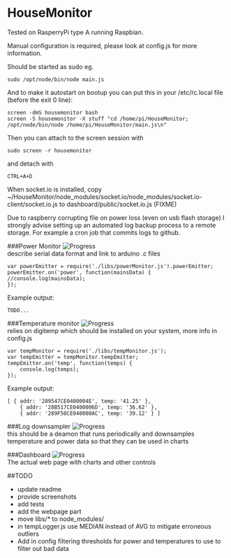 
HouseMonitor
============

Tested on RasperryPi type A running Raspbian.

Manual configuration is required, please look at config.js for more information.

Should be started as sudo eg.

    sudo /opt/node/bin/node main.js

And to make it autostart on bootup you can put this in your /etc/rc.local file (before the exit 0 line):

    screen -dmS housemonitor bash
    screen -S housemonitor -X stuff "cd /home/pi/HouseMonitor; /opt/node/bin/node /home/pi/HouseMonitor/main.js\n"
    
Then you can attach to the screen session with

    sudo screen -r housemonitor
    
and detach with 

    CTRL+A+D




When socket.io is installed, copy  ~/HouseMonitor/node_modules/socket.io/node_modules/socket.io-client/socket.io.js to dashboard/public/socket.io.js (FIXME)

Due to raspberry corrupting file on power loss (even on usb flash storage) I strongly advise setting up an automated log backup process to a remote storage. For example a cron job that commits logs to github.

###Power Monitor ![Progress](http://progressed.io/bar/90)   
describe serial data format and link to arduino .c files

    var powerEmitter = require('./libs/powerMonitor.js').powerEmitter;
    powerEmitter.on('power', function(mainsData) {
    //console.log(mainsData);
    });
Example output:

    TODO...
    


###Temperature monitor ![Progress](http://progressed.io/bar/90)  
relies on digitemp which should be installed on your system, more info in config.js


    var tempMonitor = require('./libs/tempMonitor.js');
    var tempEmitter = tempMonitor.tempEmitter;
    tempEmitter.on('temp', function(temps) {
        console.log(temps);
    });
    
Example output:

    [ { addr: '289547CE0400004E', temp: '41.25' },
        { addr: '28B517CE0400006D', temp: '36.62' },
        { addr: '289F50CE040000AC', temp: '39.12' } ]


###Log downsampler ![Progress](http://progressed.io/bar/80)  
this should be a deamon that runs periodically and downsamples temperature and power data so that they can be used in
charts

###Dashboard  ![Progress](http://progressed.io/bar/00)  
The actual web page with charts and other controls



##TODO
* update readme
* provide screenshots
* add tests
* add the webpage part
* move libs/* to node_modules/
* in tempLogger.js use MEDIAN instead of AVG to mitigate erroneous outliers
* Add in config filtering thresholds for power and temperatures to use to filter out bad data